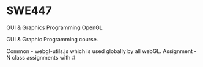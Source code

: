 # SWE447
GUI &amp; Graphics Programming OpenGL

GUI & Graphic Programming course.

Common  - webgl-utils.js which is used globally by all webGL.
Assignment - N class assignments with #
